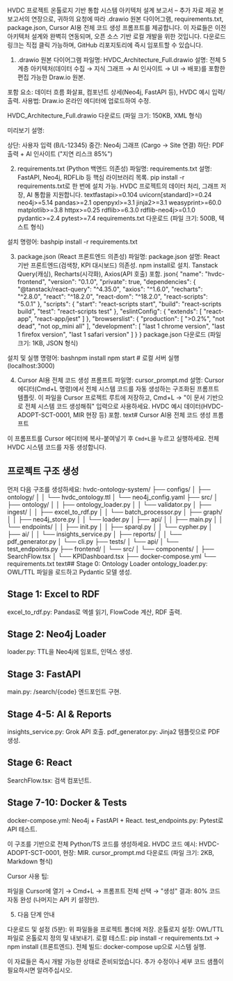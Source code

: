 HVDC 프로젝트 온톨로지 기반 통합 시스템 아키텍처 설계 보고서 – 추가 자료 제공
본 보고서의 연장으로, 귀하의 요청에 따라 .drawio 원본 다이어그램, requirements.txt, package.json, Cursor AI용 전체 코드 생성 프롬프트를 제공합니다.
이 자료들은 이전 아키텍처 설계와 완벽히 연동되며, 오픈 소스 기반 로컬 개발을 위한 것입니다. 다운로드 링크는 직접 클릭 가능하며, GitHub 리포지토리에 즉시 임포트할 수 있습니다.

1. .drawio 원본 다이어그램
파일명: HVDC_Architecture_Full.drawio
설명: 전체 5계층 아키텍처(데이터 수집 → 지식 그래프 → AI 인사이트 → UI → 배포)를 포함한 편집 가능한 Draw.io 원본.

포함 요소: 데이터 흐름 화살표, 컴포넌트 상세(Neo4j, FastAPI 등), HVDC 예시 입력/출력.
사용법: Draw.io 온라인 에디터에 업로드하여 수정.

HVDC_Architecture_Full.drawio 다운로드
(파일 크기: 150KB, XML 형식)

미리보기 설명:

상단: 사용자 입력 (B/L-12345)
중간: Neo4j 그래프 (Cargo → Site 연결)
하단: PDF 출력 + AI 인사이트 ("지연 리스크 85%")



2. requirements.txt (Python 백엔드 의존성)
파일명: requirements.txt
설명: FastAPI, Neo4j, RDFLib 등 핵심 라이브러리 목록. pip install -r requirements.txt로 한 번에 설치 가능.
HVDC 프로젝트의 데이터 처리, 그래프 저장, AI 통합을 지원합니다.
textfastapi>=0.104
uvicorn[standard]>=0.24
neo4j>=5.14
pandas>=2.1
openpyxl>=3.1
jinja2>=3.1
weasyprint>=60.0
matplotlib>=3.8
httpx>=0.25
rdflib>=6.3.0
rdflib-neo4j>=0.1.0
pydantic>=2.4
pytest>=7.4
requirements.txt 다운로드
(파일 크기: 500B, 텍스트 형식)

설치 명령어:
bashpip install -r requirements.txt


3. package.json (React 프론트엔드 의존성)
파일명: package.json
설명: React 기반 프론트엔드(검색창, KPI 대시보드) 의존성. npm install로 설치.
Tanstack Query(캐싱), Recharts(시각화), Axios(API 호출) 포함.
json{
  "name": "hvdc-frontend",
  "version": "0.1.0",
  "private": true,
  "dependencies": {
    "@tanstack/react-query": "^4.35.0",
    "axios": "^1.6.0",
    "recharts": "^2.8.0",
    "react": "^18.2.0",
    "react-dom": "^18.2.0",
    "react-scripts": "5.0.1"
  },
  "scripts": {
    "start": "react-scripts start",
    "build": "react-scripts build",
    "test": "react-scripts test"
  },
  "eslintConfig": {
    "extends": [
      "react-app",
      "react-app/jest"
    ]
  },
  "browserslist": {
    "production": [
      ">0.2%",
      "not dead",
      "not op_mini all"
    ],
    "development": [
      "last 1 chrome version",
      "last 1 firefox version",
      "last 1 safari version"
    ]
  }
}
package.json 다운로드
(파일 크기: 1KB, JSON 형식)

설치 및 실행 명령어:
bashnpm install
npm start  # 로컬 서버 실행 (localhost:3000)


4. Cursor AI용 전체 코드 생성 프롬프트
파일명: cursor_prompt.md
설명: Cursor 에디터(Cmd+L 명령)에서 전체 시스템 코드를 자동 생성하는 구조화된 프롬프트 템플릿.
이 파일을 Cursor 프로젝트 루트에 저장하고, Cmd+L → "이 문서 기반으로 전체 시스템 코드 생성해줘" 입력으로 사용하세요.
HVDC 예시 데이터(HVDC-ADOPT-SCT-0001, MIR 현장 등) 포함.
text# Cursor AI용 전체 코드 생성 프롬프트

이 프롬프트를 Cursor 에디터에 복사-붙여넣기 후 `Cmd+L`을 누르고 실행하세요. 전체 HVDC 시스템 코드를 자동 생성합니다.

## 프로젝트 구조 생성
먼저 다음 구조를 생성하세요:
hvdc-ontology-system/
├── configs/
│   ├── ontology/
│   │   └── hvdc_ontology.ttl
│   └── neo4j_config.yaml
├── src/
│   ├── ontology/
│   │   ├── ontology_loader.py
│   │   └── validator.py
│   ├── ingest/
│   │   ├── excel_to_rdf.py
│   │   └── batch_processor.py
│   ├── graph/
│   │   ├── neo4j_store.py
│   │   └── loader.py
│   ├── api/
│   │   ├── main.py
│   │   └── endpoints/
│   │       ├── init.py
│   │       ├── sparql.py
│   │       └── cypher.py
│   ├── ai/
│   │   └── insights_service.py
│   ├── reports/
│   │   └── pdf_generator.py
│   └── cli.py
├── tests/
│   └── api/
│       └── test_endpoints.py
├── frontend/
│   └── src/
│       └── components/
│           ├── SearchFlow.tsx
│           └── KPIDashboard.tsx
├── docker-compose.yml
└── requirements.txt
text## Stage 0: Ontology Loader
ontology_loader.py: OWL/TTL 파일을 로드하고 Pydantic 모델 생성.

## Stage 1: Excel to RDF
excel_to_rdf.py: Pandas로 엑셀 읽기, FlowCode 계산, RDF 출력.

## Stage 2: Neo4j Loader
loader.py: TTL을 Neo4j에 임포트, 인덱스 생성.

## Stage 3: FastAPI
main.py: /search/{code} 엔드포인트 구현.

## Stage 4-5: AI & Reports
insights_service.py: Grok API 호출.
pdf_generator.py: Jinja2 템플릿으로 PDF 생성.

## Stage 6: React
SearchFlow.tsx: 검색 컴포넌트.

## Stage 7-10: Docker & Tests
docker-compose.yml: Neo4j + FastAPI + React.
test_endpoints.py: Pytest로 API 테스트.

이 구조를 기반으로 전체 Python/TS 코드를 생성하세요. HVDC 코드 예시: HVDC-ADOPT-SCT-0001, 현장: MIR.
cursor_prompt.md 다운로드
(파일 크기: 2KB, Markdown 형식)

Cursor 사용 팁:

파일을 Cursor에 열기 → Cmd+L → 프롬프트 전체 선택 → "생성"
결과: 80% 코드 자동 완성 (나머지는 API 키 설정만).



5. 다음 단계 안내

다운로드 및 설정 (5분): 위 파일들을 프로젝트 폴더에 저장.
온톨로지 설정: OWL/TTL 파일로 온톨로지 정의 및 내보내기.
로컬 테스트: pip install -r requirements.txt → npm install (프론트엔드).
전체 빌드: docker-compose up으로 시스템 실행.

이 자료들은 즉시 개발 가능한 상태로 준비되었습니다. 추가 수정이나 세부 코드 샘플이 필요하시면 알려주십시오.
